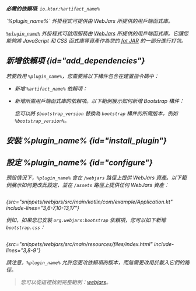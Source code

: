 [//]: # (title: WebJars)

<primary-label ref="server-plugin"/>

<var name="plugin_name" value="Webjars"/>
<var name="package_name" value="io.ktor.server.webjars"/>
<var name="artifact_name" value="ktor-server-webjars"/>

<tldr>
<p>
<b>必需的依賴項</b>: <code>io.ktor:%artifact_name%</code>
</p>
<var name="example_name" value="webjars"/>
<include from="lib.topic" element-id="download_example"/>
<include from="lib.topic" element-id="native_server_not_supported"/>
</tldr>

<link-summary>
`%plugin_name%` 外掛程式可提供由 WebJars 所提供的用戶端函式庫。
</link-summary>

[`%plugin_name%`](https://api.ktor.io/ktor-server/ktor-server-plugins/ktor-server-webjars/io.ktor.server.webjars/-webjars.html) 外掛程式可啟用服務由 [WebJars](https://www.webjars.org/) 所提供的用戶端函式庫。它讓您能夠將 JavaScript 和 CSS 函式庫等資產作為您的 [fat JAR](server-fatjar.md) 的一部分進行打包。

## 新增依賴項 {id="add_dependencies"}
若要啟用 `%plugin_name%`，您需要將以下構件包含在建置指令碼中：
* 新增 `%artifact_name%` 依賴項：

  <include from="lib.topic" element-id="add_ktor_artifact"/>

* 新增所需用戶端函式庫的依賴項。以下範例展示如何新增 Bootstrap 構件：

  <var name="group_id" value="org.webjars"/>
  <var name="artifact_name" value="bootstrap"/>
  <var name="version" value="bootstrap_version"/>
  <include from="lib.topic" element-id="add_artifact"/>

  您可以將 `$bootstrap_version` 替換為 `bootstrap` 構件的所需版本，例如 `%bootstrap_version%`。

## 安裝 %plugin_name% {id="install_plugin"}

<include from="lib.topic" element-id="install_plugin"/>

## 設定 %plugin_name% {id="configure"}

預設情況下，`%plugin_name%` 會在 `/webjars` 路徑上提供 WebJars 資產。以下範例展示如何更改此設定，並在 `/assets` 路徑上提供任何 WebJars 資產：

```kotlin
```
{src="snippets/webjars/src/main/kotlin/com/example/Application.kt" include-lines="3,6-7,10-13,17"}

例如，如果您已安裝 `org.webjars:bootstrap` 依賴項，您可以如下新增 `bootstrap.css`：

```html
```
{src="snippets/webjars/src/main/resources/files/index.html" include-lines="3,8-9"}

請注意，`%plugin_name%` 允許您更改依賴項的版本，而無需更改用於載入它們的路徑。

> 您可以從這裡找到完整範例：[webjars](https://github.com/ktorio/ktor-documentation/tree/%ktor_version%/codeSnippets/snippets/webjars)。
